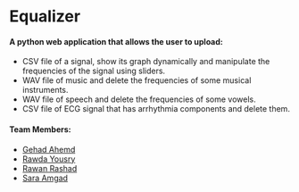 # Equalizer

#### A python web application that allows the user to upload:
* CSV file of a signal, show its graph dynamically and manipulate the frequencies of the signal using sliders.
* WAV file of music and delete the frequencies of some musical instruments.
* WAV file of speech and delete the frequencies of some vowels.
* CSV file of ECG signal that has arrhythmia components and delete them.

#### Team Members:
* [Gehad Ahemd](https://github.com/Gehad28) 
* [Rawda Yousry](https://github.com/Rawda-Yousry) 
* [Rawan Rashad](https://github.com/RawanRashad01) 
* [Sara Amgad](https://github.com/SarAmgad) 
